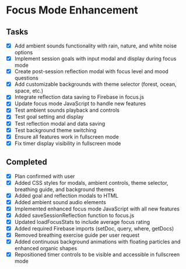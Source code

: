# Focus Mode Enhancement

## Tasks
- [x] Add ambient sounds functionality with rain, nature, and white noise options
- [x] Implement session goals with input modal and display during focus mode
- [x] Create post-session reflection modal with focus level and mood questions
- [x] Add customizable backgrounds with theme selector (forest, ocean, space, etc.)
- [x] Integrate reflection data saving to Firebase in focus.js
- [x] Update focus mode JavaScript to handle new features
- [x] Test ambient sounds playback and controls
- [x] Test goal setting and display
- [x] Test reflection modal and data saving
- [x] Test background theme switching
- [x] Ensure all features work in fullscreen mode
- [x] Fix timer display visibility in fullscreen mode

## Completed
- [x] Plan confirmed with user
- [x] Added CSS styles for modals, ambient controls, theme selector, breathing guide, and background themes
- [x] Added goal and reflection modals to HTML
- [x] Added ambient sound audio elements
- [x] Implemented enhanced focus mode JavaScript with all new features
- [x] Added saveSessionReflection function to focus.js
- [x] Updated loadFocusStats to include average focus rating
- [x] Added required Firebase imports (setDoc, query, where, getDocs)
- [x] Removed breathing exercise guide per user request
- [x] Added continuous background animations with floating particles and enhanced organic shapes
- [x] Repositioned timer controls to be visible and accessible in fullscreen mode

